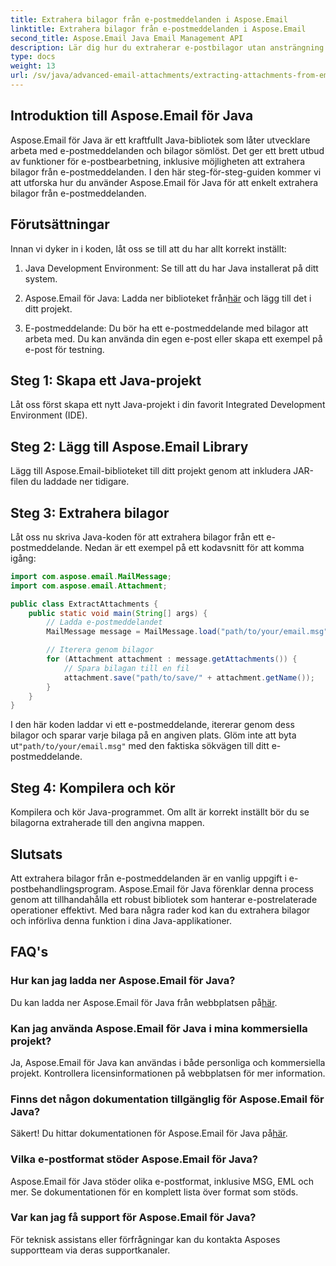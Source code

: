 ```yaml
---
title: Extrahera bilagor från e-postmeddelanden i Aspose.Email
linktitle: Extrahera bilagor från e-postmeddelanden i Aspose.Email
second_title: Aspose.Email Java Email Management API
description: Lär dig hur du extraherar e-postbilagor utan ansträngning med Aspose.Email för Java. Steg-för-steg-guide för Java-utvecklare.
type: docs
weight: 13
url: /sv/java/advanced-email-attachments/extracting-attachments-from-email-messages/
---
```


## Introduktion till Aspose.Email för Java

Aspose.Email för Java är ett kraftfullt Java-bibliotek som låter utvecklare arbeta med e-postmeddelanden och bilagor sömlöst. Det ger ett brett utbud av funktioner för e-postbearbetning, inklusive möjligheten att extrahera bilagor från e-postmeddelanden. I den här steg-för-steg-guiden kommer vi att utforska hur du använder Aspose.Email för Java för att enkelt extrahera bilagor från e-postmeddelanden.

## Förutsättningar

Innan vi dyker in i koden, låt oss se till att du har allt korrekt inställt:

1. Java Development Environment: Se till att du har Java installerat på ditt system.

2.  Aspose.Email för Java: Ladda ner biblioteket från[här](https://releases.aspose.com/email/java/) och lägg till det i ditt projekt.

3. E-postmeddelande: Du bör ha ett e-postmeddelande med bilagor att arbeta med. Du kan använda din egen e-post eller skapa ett exempel på e-post för testning.

## Steg 1: Skapa ett Java-projekt

Låt oss först skapa ett nytt Java-projekt i din favorit Integrated Development Environment (IDE).

## Steg 2: Lägg till Aspose.Email Library

Lägg till Aspose.Email-biblioteket till ditt projekt genom att inkludera JAR-filen du laddade ner tidigare.

## Steg 3: Extrahera bilagor

Låt oss nu skriva Java-koden för att extrahera bilagor från ett e-postmeddelande. Nedan är ett exempel på ett kodavsnitt för att komma igång:

```java
import com.aspose.email.MailMessage;
import com.aspose.email.Attachment;

public class ExtractAttachments {
    public static void main(String[] args) {
        // Ladda e-postmeddelandet
        MailMessage message = MailMessage.load("path/to/your/email.msg");

        // Iterera genom bilagor
        for (Attachment attachment : message.getAttachments()) {
            // Spara bilagan till en fil
            attachment.save("path/to/save/" + attachment.getName());
        }
    }
}
```

 I den här koden laddar vi ett e-postmeddelande, itererar genom dess bilagor och sparar varje bilaga på en angiven plats. Glöm inte att byta ut`"path/to/your/email.msg"` med den faktiska sökvägen till ditt e-postmeddelande.

## Steg 4: Kompilera och kör

Kompilera och kör Java-programmet. Om allt är korrekt inställt bör du se bilagorna extraherade till den angivna mappen.

## Slutsats

Att extrahera bilagor från e-postmeddelanden är en vanlig uppgift i e-postbehandlingsprogram. Aspose.Email för Java förenklar denna process genom att tillhandahålla ett robust bibliotek som hanterar e-postrelaterade operationer effektivt. Med bara några rader kod kan du extrahera bilagor och införliva denna funktion i dina Java-applikationer.

## FAQ's

### Hur kan jag ladda ner Aspose.Email för Java?

 Du kan ladda ner Aspose.Email för Java från webbplatsen på[här](https://releases.aspose.com/email/java/).

### Kan jag använda Aspose.Email för Java i mina kommersiella projekt?

Ja, Aspose.Email för Java kan användas i både personliga och kommersiella projekt. Kontrollera licensinformationen på webbplatsen för mer information.

### Finns det någon dokumentation tillgänglig för Aspose.Email för Java?

 Säkert! Du hittar dokumentationen för Aspose.Email för Java på[här](https://reference.aspose.com/email/java/).

### Vilka e-postformat stöder Aspose.Email för Java?

Aspose.Email för Java stöder olika e-postformat, inklusive MSG, EML och mer. Se dokumentationen för en komplett lista över format som stöds.

### Var kan jag få support för Aspose.Email för Java?

För teknisk assistans eller förfrågningar kan du kontakta Asposes supportteam via deras supportkanaler.